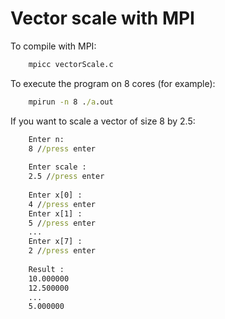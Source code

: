# Vector scale with MPI

To compile with MPI:
```cmd
    mpicc vectorScale.c
```

To execute the program on 8 cores (for example):
```cmd
    mpirun -n 8 ./a.out
```

If you want to scale a vector of size 8 by 2.5:

```cmd
    Enter n:
    8 //press enter
    
    Enter scale :
    2.5 //press enter
    
    Enter x[0] :
    4 //press enter
    Enter x[1] :
    5 //press enter
    ...
    Enter x[7] :
    2 //press enter
    
    Result :
    10.000000
    12.500000
    ...
    5.000000
    
```